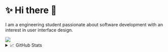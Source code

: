 # ✨ Hi there 👋

I am a engineering student passionate about software development with an interest in user interface design.

<img src="https://skillicons.dev/icons?i=androidstudio,bash,c,css,bots,docker,electron,figma,go,html,java,js,linux,nodejs,svelte,tailwind,vue,wasm" />

<details>
  <summary>📈 GitHub Stats</summary>
  <img src="https://github-readme-stats.vercel.app/api/top-langs/?username=eNiiju&hide=html&langs_count=6&theme=nightowl&hide_border=false&include_all_commits=false&count_private=false&layout=compact" />
</details>
